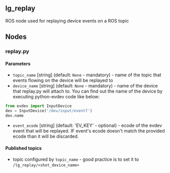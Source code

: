 lg_replay
---------

ROS node used for replaying device events on a ROS topic


## Nodes

### replay.py

#### Parameters

* `topic_name` [string] (default: `None` - mandatory) - name of the
  topic that events flowing on the device will be replayed to
* `device_name` [string] (default: `None` - mandatory) - name of the
  device that replay.py will attach to. You can find out the name of the
 device by executing python-evdev code like below:

```python
from evdev import InputDevice
dev = InputDevice('/dev/input/event7')
dev.name
```

* `event_ecode` [string] (default: 'EV_KEY' - optional) - ecode of
  the evdev event that will be replayed. IF event's ecode doesn't match
the provided ecode than it will be discarded.

#### Published topics

* topic configured by `topic_name` - good practice is to set it to
  `/lg_replay/<shot_device_name>`
